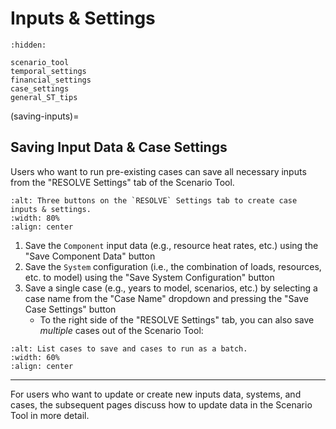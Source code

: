 # Inputs & Settings

```{toctree}
:hidden:

scenario_tool
temporal_settings
financial_settings
case_settings
general_ST_tips
```

(saving-inputs)=
## Saving Input Data & Case Settings

Users who want to run pre-existing cases can save all necessary inputs from the "RESOLVE Settings" tab of the Scenario Tool.


```{image} ../_images/scenario-tool-settings.png
:alt: Three buttons on the `RESOLVE` Settings tab to create case inputs & settings.
:width: 80%
:align: center
```

1. Save the `Component` input data (e.g., resource heat rates, etc.) using the "Save Component Data" button
2. Save the `System` configuration (i.e., the combination of loads, resources, etc. to model) using the "Save System Configuration" button
3. Save a single case (e.g., years to model, scenarios, etc.) by selecting a case name from the "Case Name" dropdown and pressing the "Save Case Settings" button
   - To the right side of the "RESOLVE Settings" tab, you can also save *multiple* cases out of the Scenario Tool:

```{image} ../_images/cases-to-save-run.png
:alt: List cases to save and cases to run as a batch.
:width: 60%
:align: center
```
     
---
For users who want to update or create new inputs data, systems, and cases, the subsequent pages discuss 
how to update data in the Scenario Tool in more detail. 